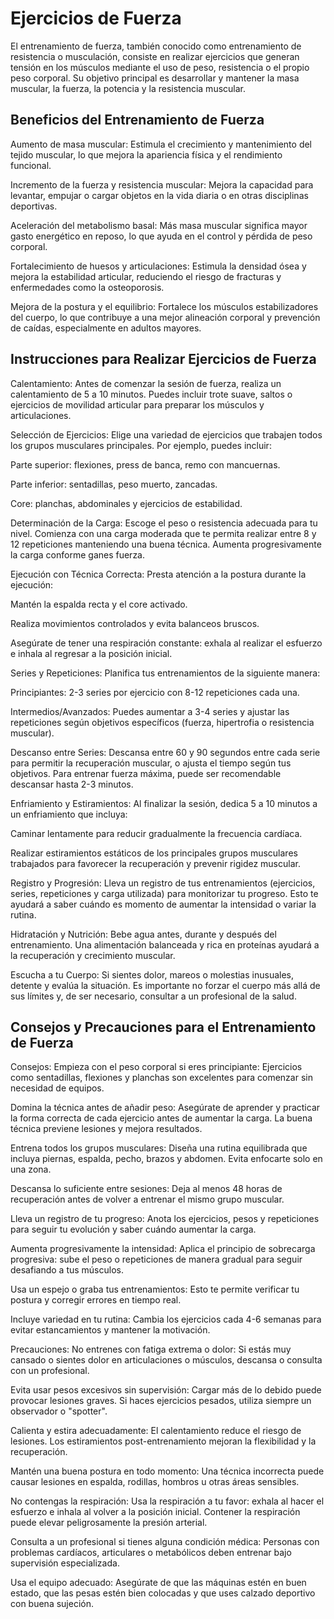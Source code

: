 # Ejercicios de Fuerza

El entrenamiento de fuerza, también conocido como entrenamiento de 
resistencia o musculación, consiste en realizar ejercicios que generan 
tensión en los músculos mediante el uso de peso, resistencia o el propio 
peso corporal. Su objetivo principal es desarrollar y mantener la masa 
muscular, la fuerza, la potencia y la resistencia muscular. 

## Beneficios del Entrenamiento de Fuerza

Aumento de masa muscular:
Estimula el crecimiento y mantenimiento del tejido muscular, lo que mejora 
la apariencia física y el rendimiento funcional.

Incremento de la fuerza y resistencia muscular:
Mejora la capacidad para levantar, empujar o cargar objetos en la vida 
diaria o en otras disciplinas deportivas.

Aceleración del metabolismo basal:
Más masa muscular significa mayor gasto energético en reposo, lo que ayuda 
en el control y pérdida de peso corporal.

Fortalecimiento de huesos y articulaciones:
Estimula la densidad ósea y mejora la estabilidad articular, reduciendo el 
riesgo de fracturas y enfermedades como la osteoporosis.

Mejora de la postura y el equilibrio:
Fortalece los músculos estabilizadores del cuerpo, lo que contribuye a una 
mejor alineación corporal y prevención de caídas, especialmente en adultos 
mayores.

## Instrucciones para Realizar Ejercicios de Fuerza

Calentamiento:
Antes de comenzar la sesión de fuerza, realiza un calentamiento de 5 a 10 
minutos. Puedes incluir trote suave, saltos o ejercicios de movilidad 
articular para preparar los músculos y articulaciones.

Selección de Ejercicios:
Elige una variedad de ejercicios que trabajen todos los grupos musculares 
principales. Por ejemplo, puedes incluir:

Parte superior: flexiones, press de banca, remo con mancuernas.

Parte inferior: sentadillas, peso muerto, zancadas.

Core: planchas, abdominales y ejercicios de estabilidad.

Determinación de la Carga:
Escoge el peso o resistencia adecuada para tu nivel. Comienza con una 
carga moderada que te permita realizar entre 8 y 12 repeticiones 
manteniendo una buena técnica. Aumenta progresivamente la carga conforme 
ganes fuerza.

Ejecución con Técnica Correcta:
Presta atención a la postura durante la ejecución:

Mantén la espalda recta y el core activado.

Realiza movimientos controlados y evita balanceos bruscos.

Asegúrate de tener una respiración constante: exhala al realizar el 
esfuerzo e inhala al regresar a la posición inicial.

Series y Repeticiones:
Planifica tus entrenamientos de la siguiente manera:

Principiantes: 2-3 series por ejercicio con 8-12 repeticiones cada una.

Intermedios/Avanzados: Puedes aumentar a 3-4 series y ajustar las 
repeticiones según objetivos específicos (fuerza, hipertrofia o 
resistencia muscular).

Descanso entre Series:
Descansa entre 60 y 90 segundos entre cada serie para permitir la 
recuperación muscular, o ajusta el tiempo según tus objetivos. Para 
entrenar fuerza máxima, puede ser recomendable descansar hasta 2-3 
minutos.

Enfriamiento y Estiramientos:
Al finalizar la sesión, dedica 5 a 10 minutos a un enfriamiento que 
incluya:

Caminar lentamente para reducir gradualmente la frecuencia cardíaca.

Realizar estiramientos estáticos de los principales grupos musculares 
trabajados para favorecer la recuperación y prevenir rigidez muscular.

Registro y Progresión:
Lleva un registro de tus entrenamientos (ejercicios, series, repeticiones 
y carga utilizada) para monitorizar tu progreso. Esto te ayudará a saber 
cuándo es momento de aumentar la intensidad o variar la rutina.

Hidratación y Nutrición:
Bebe agua antes, durante y después del entrenamiento. Una alimentación 
balanceada y rica en proteínas ayudará a la recuperación y crecimiento 
muscular.

Escucha a tu Cuerpo:
Si sientes dolor, mareos o molestias inusuales, detente y evalúa la 
situación. Es importante no forzar el cuerpo más allá de sus límites y, de 
ser necesario, consultar a un profesional de la salud.

## Consejos y Precauciones para el Entrenamiento de Fuerza

Consejos:
Empieza con el peso corporal si eres principiante:
Ejercicios como sentadillas, flexiones y planchas son excelentes para 
comenzar sin necesidad de equipos.

Domina la técnica antes de añadir peso:
Asegúrate de aprender y practicar la forma correcta de cada ejercicio 
antes de aumentar la carga. La buena técnica previene lesiones y mejora 
resultados.

Entrena todos los grupos musculares:
Diseña una rutina equilibrada que incluya piernas, espalda, pecho, brazos 
y abdomen. Evita enfocarte solo en una zona.

Descansa lo suficiente entre sesiones:
Deja al menos 48 horas de recuperación antes de volver a entrenar el mismo 
grupo muscular.

Lleva un registro de tu progreso:
Anota los ejercicios, pesos y repeticiones para seguir tu evolución y 
saber cuándo aumentar la carga.

Aumenta progresivamente la intensidad:
Aplica el principio de sobrecarga progresiva: sube el peso o repeticiones 
de manera gradual para seguir desafiando a tus músculos.

Usa un espejo o graba tus entrenamientos:
Esto te permite verificar tu postura y corregir errores en tiempo real.

Incluye variedad en tu rutina:
Cambia los ejercicios cada 4-6 semanas para evitar estancamientos y 
mantener la motivación.

Precauciones:
No entrenes con fatiga extrema o dolor:
Si estás muy cansado o sientes dolor en articulaciones o músculos, 
descansa o consulta con un profesional.

Evita usar pesos excesivos sin supervisión:
Cargar más de lo debido puede provocar lesiones graves. Si haces 
ejercicios pesados, utiliza siempre un observador o "spotter".

Calienta y estira adecuadamente:
El calentamiento reduce el riesgo de lesiones. Los estiramientos 
post-entrenamiento mejoran la flexibilidad y la recuperación.

Mantén una buena postura en todo momento:
Una técnica incorrecta puede causar lesiones en espalda, rodillas, hombros 
u otras áreas sensibles.

No contengas la respiración:
Usa la respiración a tu favor: exhala al hacer el esfuerzo e inhala al 
volver a la posición inicial. Contener la respiración puede elevar 
peligrosamente la presión arterial.

Consulta a un profesional si tienes alguna condición médica:
Personas con problemas cardíacos, articulares o metabólicos deben entrenar 
bajo supervisión especializada.

Usa el equipo adecuado:
Asegúrate de que las máquinas estén en buen estado, que las pesas estén 
bien colocadas y que uses calzado deportivo con buena sujeción.
